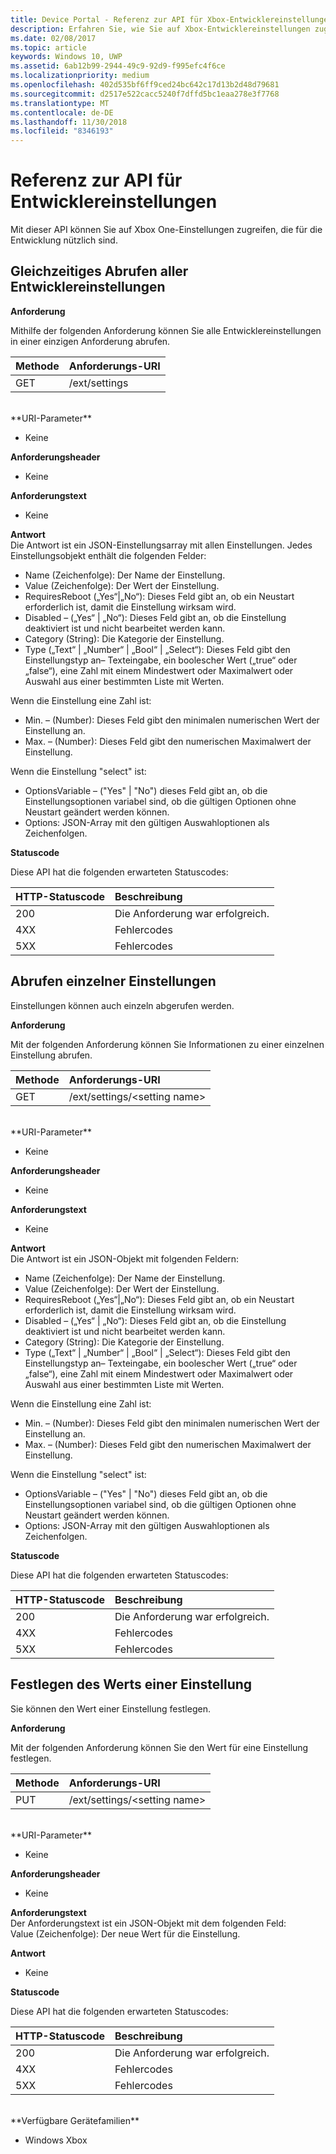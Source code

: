 ```yaml
---
title: Device Portal - Referenz zur API für Xbox-Entwicklereinstellungen
description: Erfahren Sie, wie Sie auf Xbox-Entwicklereinstellungen zugreifen.
ms.date: 02/08/2017
ms.topic: article
keywords: Windows 10, UWP
ms.assetid: 6ab12b99-2944-49c9-92d9-f995efc4f6ce
ms.localizationpriority: medium
ms.openlocfilehash: 402d535bf6ff9ced24bc642c17d13b2d48d79681
ms.sourcegitcommit: d2517e522cacc5240f7dffd5bc1eaa278e3f7768
ms.translationtype: MT
ms.contentlocale: de-DE
ms.lasthandoff: 11/30/2018
ms.locfileid: "8346193"
---
```

# <a name="developer-settings-api-reference"></a>Referenz zur API für Entwicklereinstellungen   
Mit dieser API können Sie auf Xbox One-Einstellungen zugreifen, die für die Entwicklung nützlich sind.

## <a name="get-all-developer-settings-at-once"></a>Gleichzeitiges Abrufen aller Entwicklereinstellungen

**Anforderung**

Mithilfe der folgenden Anforderung können Sie alle Entwicklereinstellungen in einer einzigen Anforderung abrufen.

Methode      | Anforderungs-URI
:------     | :-----
GET | /ext/settings
<br />
**URI-Parameter**

- Keine

**Anforderungsheader**

- Keine

**Anforderungstext**

- Keine

**Antwort**   
Die Antwort ist ein JSON-Einstellungsarray mit allen Einstellungen. Jedes Einstellungsobjekt enthält die folgenden Felder:

* Name (Zeichenfolge): Der Name der Einstellung.
* Value (Zeichenfolge): Der Wert der Einstellung.
* RequiresReboot („Yes“|„No“): Dieses Feld gibt an, ob ein Neustart erforderlich ist, damit die Einstellung wirksam wird.
* Disabled – („Yes“ | „No“): Dieses Feld gibt an, ob die Einstellung deaktiviert ist und nicht bearbeitet werden kann.
* Category (String): Die Kategorie der Einstellung.
* Type („Text“ | „Number“ | „Bool“ | „Select“): Dieses Feld gibt den Einstellungstyp an– Texteingabe, ein boolescher Wert („true“ oder „false“), eine Zahl mit einem Mindestwert oder Maximalwert oder Auswahl aus einer bestimmten Liste mit Werten.

Wenn die Einstellung eine Zahl ist:
* Min. – (Number): Dieses Feld gibt den minimalen numerischen Wert der Einstellung an.
* Max. – (Number): Dieses Feld gibt den numerischen Maximalwert der Einstellung.

Wenn die Einstellung "select" ist:
* OptionsVariable – ("Yes" | "No") dieses Feld gibt an, ob die Einstellungsoptionen variabel sind, ob die gültigen Optionen ohne Neustart geändert werden können.
* Options: JSON-Array mit den gültigen Auswahloptionen als Zeichenfolgen.

**Statuscode**

Diese API hat die folgenden erwarteten Statuscodes:

HTTP-Statuscode      | Beschreibung
:------     | :-----
200 | Die Anforderung war erfolgreich.
4XX | Fehlercodes
5XX | Fehlercodes

## <a name="get-settings-one-at-a-time"></a>Abrufen einzelner Einstellungen
Einstellungen können auch einzeln abgerufen werden.

**Anforderung**

Mit der folgenden Anforderung können Sie Informationen zu einer einzelnen Einstellung abrufen.

Methode      | Anforderungs-URI
:------     | :-----
GET | /ext/settings/\<setting name\>
<br />
**URI-Parameter**

- Keine

**Anforderungsheader**

- Keine

**Anforderungstext**

- Keine

**Antwort**   
Die Antwort ist ein JSON-Objekt mit folgenden Feldern:

* Name (Zeichenfolge): Der Name der Einstellung.
* Value (Zeichenfolge): Der Wert der Einstellung.
* RequiresReboot („Yes“|„No“): Dieses Feld gibt an, ob ein Neustart erforderlich ist, damit die Einstellung wirksam wird.
* Disabled – („Yes“ | „No“): Dieses Feld gibt an, ob die Einstellung deaktiviert ist und nicht bearbeitet werden kann.
* Category (String): Die Kategorie der Einstellung.
* Type („Text“ | „Number“ | „Bool“ | „Select“): Dieses Feld gibt den Einstellungstyp an– Texteingabe, ein boolescher Wert („true“ oder „false“), eine Zahl mit einem Mindestwert oder Maximalwert oder Auswahl aus einer bestimmten Liste mit Werten.

Wenn die Einstellung eine Zahl ist:
* Min. – (Number): Dieses Feld gibt den minimalen numerischen Wert der Einstellung an.
* Max. – (Number): Dieses Feld gibt den numerischen Maximalwert der Einstellung.

Wenn die Einstellung "select" ist:
* OptionsVariable – ("Yes" | "No") dieses Feld gibt an, ob die Einstellungsoptionen variabel sind, ob die gültigen Optionen ohne Neustart geändert werden können.
* Options: JSON-Array mit den gültigen Auswahloptionen als Zeichenfolgen.

**Statuscode**

Diese API hat die folgenden erwarteten Statuscodes:

HTTP-Statuscode      | Beschreibung
:------     | :-----
200 | Die Anforderung war erfolgreich.
4XX | Fehlercodes
5XX | Fehlercodes

## <a name="set-the-value-of-a-setting"></a>Festlegen des Werts einer Einstellung
Sie können den Wert einer Einstellung festlegen.

**Anforderung**

Mit der folgenden Anforderung können Sie den Wert für eine Einstellung festlegen.

Methode      | Anforderungs-URI
:------     | :-----
PUT | /ext/settings/\<setting name\>
<br />
**URI-Parameter**

- Keine

**Anforderungsheader**

- Keine

**Anforderungstext**   
Der Anforderungstext ist ein JSON-Objekt mit dem folgenden Feld:   
Value (Zeichenfolge): Der neue Wert für die Einstellung.

**Antwort**   

- Keine

**Statuscode**

Diese API hat die folgenden erwarteten Statuscodes:

HTTP-Statuscode      | Beschreibung
:------     | :-----
200 | Die Anforderung war erfolgreich.
4XX | Fehlercodes
5XX | Fehlercodes

<br />
**Verfügbare Gerätefamilien**

* Windows Xbox